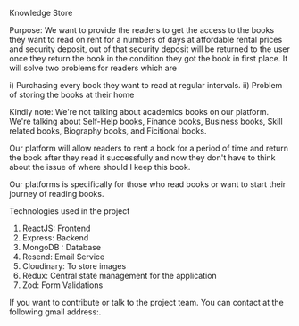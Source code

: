 Knowledge Store

 Purpose: We want to provide the readers to get the access to the books they want to read on rent for a numbers of days at affordable rental prices and security deposit, out of that security deposit will be returned to the user once they return the book in the condition they got the book in first place. It will solve two problems for readers which are 

 i) Purchasing every book they want to read at regular intervals.
 ii) Problem of storing the books at their home

  Kindly note: We're not talking about academics books on our platform. We're talking about Self-Help books, Finance books, Business books, Skill related books, Biography books, and Ficitional books.  

 Our platform will allow readers to rent a book for a period of time and return the book after they read it successfully and now they don't have to think about the issue of where should I keep this book.

 Our platforms is specifically for those who read books or want to start their journey of reading books.

Technologies used in the project

1. ReactJS: Frontend
2. Express: Backend
3. MongoDB : Database
4. Resend: Email Service
5. Cloudinary: To store images 
6. Redux: Central state management for the application
7. Zod: Form Validations 


 If you want to contribute or talk to the project team. You can contact at the following gmail address:.
